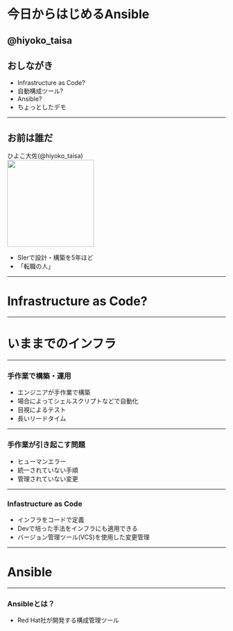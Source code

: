 # 今日からはじめるAnsible
@hiyoko_taisa
---
## おしながき
- Infrastructure as Code?
- 自動構成ツール?
- Ansible?
- ちょっとしたデモ
---
## お前は誰だ
ひよこ大佐(@hiyoko_taisa)  
<img src="https://pbs.twimg.com/profile_images/935672125830021120/a_ISqdW9_400x400.jpg" width="200px">  
- SIerで設計・構築を5年ほど
- 「転職の人」
---
# Infrastructure as Code?
---
# いままでのインフラ
---
### 手作業で構築・運用
- エンジニアが手作業で構築
- 場合によってシェルスクリプトなどで自動化
- 目視によるテスト
- 長いリードタイム
---
### 手作業が引き起こす問題
- ヒューマンエラー
- 統一されていない手順
- 管理されていない変更

---
### Infastructure as Code

- インフラをコードで定義
- Devで培った手法をインフラにも適用できる
- バージョン管理ツール(VCS)を使用した変更管理
---
# Ansible
---
### Ansibleとは？
- Red Hat社が開発する構成管理ツール
